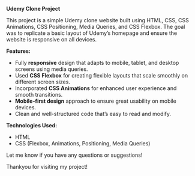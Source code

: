 **Udemy Clone Project**

This project is a simple Udemy clone website built using HTML, CSS, CSS Animations, CSS Positioning, Media Queries, and CSS Flexbox. The goal was to replicate a basic layout of Udemy’s homepage and ensure the website is responsive on all devices.

**Features:**
- Fully **responsive** design that adapts to mobile, tablet, and desktop screens using media queries.
- Used **CSS Flexbox** for creating flexible layouts that scale smoothly on different screen sizes.
- Incorporated **CSS Animations** for enhanced user experience and smooth transitions.
- **Mobile-first design** approach to ensure great usability on mobile devices.
- Clean and well-structured code that’s easy to read and modify.

**Technologies Used:**
- HTML
- CSS (Flexbox, Animations, Positioning, Media Queries)
  
Let me know if you have any questions or suggestions!

Thankyou for visiting my project!
